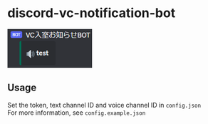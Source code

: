# discord-vc-notification-bot

![example](./example.png)

## Usage

Set the token, text channel ID and voice channel ID in `config.json`  
For more information, see `config.example.json`  
